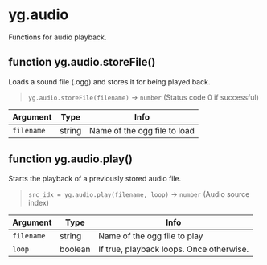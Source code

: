# yg.audio

Functions for audio playback.

## function yg.audio.storeFile()

Loads a sound file (.ogg) and stores it for being played back.

> `yg.audio.storeFile(filename)` -> `number` (Status code 0 if successful)

| Argument   | Type   | Info                         |
| ---------- | ------ | ---------------------------- |
| `filename` | string | Name of the ogg file to load |

## function yg.audio.play()

Starts the playback of a previously stored audio file.

> `src_idx = yg.audio.play(filename, loop)` -> `number` (Audio source index)

| Argument   | Type    | Info                                     |
| ---------- | ------- | ---------------------------------------- |
| `filename` | string  | Name of the ogg file to play             |
| `loop`     | boolean | If true, playback loops. Once otherwise. |

